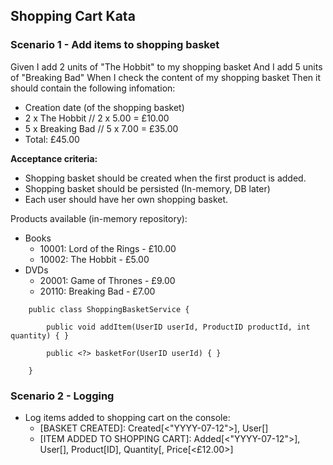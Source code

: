 ## Shopping Cart Kata

### Scenario 1 - Add items to shopping basket

Given I add 2 units of "The Hobbit" to my shopping basket
And I add 5 units of "Breaking Bad"
When I check the content of my shopping basket
Then it should contain the following infomation:
- Creation date (of the shopping basket)
- 2 x The Hobbit   // 2 x 5.00 = £10.00 
- 5 x Breaking Bad // 5 x 7.00 = £35.00
- Total: £45.00

**Acceptance criteria:**
- Shopping basket should be created when the first product is added.
- Shopping basket should be persisted (In-memory, DB later)
- Each user should have her own shopping basket.

Products available (in-memory repository):
- Books 
   - 10001: Lord of the Rings - £10.00
   - 10002: The Hobbit - £5.00     
- DVDs
   - 20001: Game of Thrones - £9.00 
   - 20110: Breaking Bad - £7.00

```    
    public class ShoppingBasketService {
    
        public void addItem(UserID userId, ProductID productId, int quantity) { }

        public <?> basketFor(UserID userId) { }
    
    }    
```

### Scenario 2 - Logging
- Log items added to shopping cart on the console: 
    * [BASKET CREATED]: Created[<"YYYY-07-12">], User[<ID>]
    * [ITEM ADDED TO SHOPPING CART]: Added[<"YYYY-07-12">], User[<ID>], Product[ID], Quantity[<N>, Price[<£12.00>]
